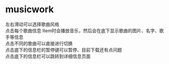 # musicwork
左右滑动可以选择歌曲风格<br>
点击每个歌曲信息 Item时会播放音乐，然后会在底下显示歌曲的图片、名字、歌手等信息<br>
点击不同的歌曲可以直接进行切换<br>
点击底下的信息栏的暂停键可以暂停、目前下载还有点问题<br>
点击底下的信息栏可以跳转到详细信息页面<br>
> 

